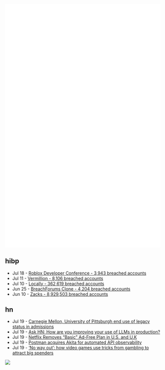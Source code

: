 ![Metrics](https://raw.githubusercontent.com/phixion/phixion/master/metrics.svg)

## hibp

<!--
for https://github.com/phixion/phixion/blob/main/.github/workflows/feeds.yml
-->
<!--START_SECTION:haveibeenpwnd-->
- Jul 18 - [Roblox Developer Conference - 3,943 breached accounts](https://haveibeenpwned.com/PwnedWebsites#RobloxDeveloperConference)
- Jul 11 - [Vermillion - 8,106 breached accounts](https://haveibeenpwned.com/PwnedWebsites#Vermillion)
- Jul 10 - [Locally - 362,619 breached accounts](https://haveibeenpwned.com/PwnedWebsites#Locally)
- Jun 25 - [BreachForums Clone - 4,204 breached accounts](https://haveibeenpwned.com/PwnedWebsites#BreachForumsClone)
- Jun 10 - [Zacks - 8,929,503 breached accounts](https://haveibeenpwned.com/PwnedWebsites#Zacks)
<!--END_SECTION:haveibeenpwnd-->

## hn

<!--
for https://github.com/phixion/phixion/blob/main/.github/workflows/feeds.yml
-->
<!--START_SECTION:hn-->
- Jul 19 - [Carnegie Mellon, University of Pittsburgh end use of legacy status in admissions](https://triblive.com/news/children-relatives-of-alumni-no-longer-have-admissions-edge-at-carnegie-mellon-pitt/)
- Jul 19 - [Ask HN: How are you improving your use of LLMs in production?](https://news.ycombinator.com/item?id=36787924)
- Jul 19 - [Netflix Removes “Basic” Ad-Free Plan in U.S. and U.K](https://www.hollywoodreporter.com/business/digital/netflix-pulls-basic-plan-us-advertising-push-1235539481/)
- Jul 19 - [Postman acquires Akita for automated API observability](https://blog.postman.com/postman-acquires-akita-for-automated-api-observability/)
- Jul 19 - [‘No way out’: how video games use tricks from gambling to attract big spenders](https://www.theguardian.com/society/2023/jul/14/video-games-gambling-big-spenders)
<!--END_SECTION:hn-->

<!--
for https://yhype.me
-->
![](https://hit.yhype.me/github/profile?user_id=13013670)
